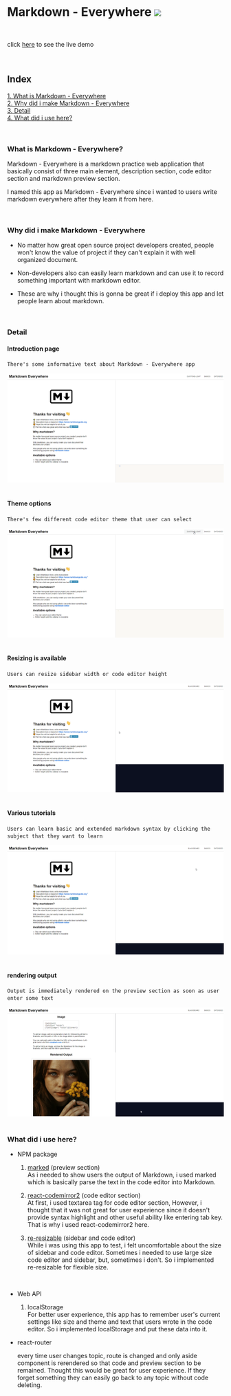 # Markdown - Everywhere <img src="./public/favicon.ico" width="25">

<br/>

click [here](https://markdown-everywhere.web.app/) to see the live demo

<br/>

## Index

[1. What is Markdown - Everywhere](#What-is-Markdown---Everywhere)  
[2. Why did i make Markdown - Everywhere](#Why-did-i-make-Markdown---Everywhere)  
[3. Detail](#Detail)  
[4. What did i use here?](#What-did-i-use-here?)

<br/>

### What is Markdown - Everywhere?

Markdown - Everywhere is a markdown practice web application that basically consist of three main element, description section, code editor section and markdown preview section.

I named this app as Markdown - Everywhere since i wanted to users write markdown everywhere after they learn it from here.

<br/>

### Why did i make Markdown - Everywhere

- No matter how great open source project developers created, people won't know the value of project if they can't explain it with well organized document.

- Non-developers also can easily learn markdown and can use it to record something important with markdown editor.

- These are why i thought this is gonna be great if i deploy this app and let people learn about markdown.

<br/>

### Detail

#### Introduction page

`There's some informative text about Markdown - Everywhere app`

<center>
<img src="./src/assets/Markdown%20-%20Everywhere.png" >
</center>

<br/>

#### Theme options

`There's few different code editor theme that user can select`

<center>
<img src="./src/assets/theme.gif" >
</center>

<br/>

#### Resizing is available

`Users can resize sidebar width or code editor height`

<center>
<img src="./src/assets/resize.gif" >
</center>

<br/>

#### Various tutorials

`Users can learn basic and extended markdown syntax by clicking the subject that they want to learn`

<center>
<img src="./src/assets/tutorial.gif" >
</center>

<br/>

#### rendering output

`Output is immediately rendered on the preview section as soon as user enter some text`

<center>
<img src="./src/assets/output.gif" >
</center>

<br/>

### What did i use here?

- NPM package

  1. [marked](https://www.npmjs.com/package/marked) (preview section)  
     As i needed to show users the output of Markdown, i used marked which is basically parse the text in the code editor into Markdown.

  2. [react-codemirror2](https://www.npmjs.com/package/react-codemirror2) (code editor section)  
     At first, i used textarea tag for code editor section, However, i thought that it was not great for user experience since it doesn't provide syntax highlight and other useful ability like entering tab key.
     That is why i used react-codemirror2 here.

  3. [re-resizable](https://www.npmjs.com/package/re-resizable) (sidebar and code editor)  
     While i was using this app to test, i felt uncomfortable about the size of sidebar and code editor. Sometimes i needed to use large size code editor and sidebar, but, sometimes i don't. So i implemented re-resizable for flexible size.

  <br/>

- Web API

  1. localStorage  
     For better user experience, this app has to remember user's current settings like size and theme and text that users wrote in the code editor. So i implemented localStorage and put these data into it.

- react-router

  every time user changes topic, route is changed and only aside component is rerendered so that code and preview section to be remained. Thought this would be great for user experience. If they forget something they can easily go back to any topic without code deleting.

